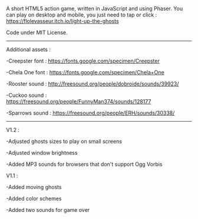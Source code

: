 A short HTML5 action game, written in JavaScript and using Phaser.
You can play on desktop and mobile, you just need to tap or click : https://flolevasseur.itch.io/light-up-the-ghosts

Code under MIT License.

--- --- --- --- --- --- --- --- --- --- --- --- --- --- ---

Additional assets :
  
  -Creepster font : https://fonts.google.com/specimen/Creepster
  
  -Chela One font : https://fonts.google.com/specimen/Chela+One  
  
  -Rooster sound : http://freesound.org/people/dobroide/sounds/39923/
  
  -Cuckoo sound : https://freesound.org/people/FunnyMan374/sounds/128177
  
  -Sparrows sound : https://freesound.org/people/ERH/sounds/30338/
  
--- --- --- --- --- --- --- --- --- --- --- --- --- --- ---

V1.2 :
   
   -Adjusted ghosts sizes to play on small screens
   
   -Adjusted window brightness
   
   -Added MP3 sounds for browsers that don't support Ogg Vorbis

V1.1 :

   -Added moving ghosts
   
   -Added color schemes
   
   -Added two sounds for game over
